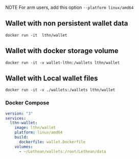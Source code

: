 NOTE For arm users, add this option `--platform linux/amd64`

## Wallet with non persistent wallet data
```
docker run -it  lthn/wallet  
```

## Wallet with docker storage volume
```
docker run -it -v wallet-lthn:/wallets lthn/wallet  
```

## Wallet with Local wallet files
```
docker run -it -v ./wallets:/wallets lthn/wallet  
```

### Docker Compose

```yaml
version: "3"
services:
  lthn-wallet:
    image: lthn/wallet
    platform: linux/amd64
    build:
      dockerfile: wallet.Dockerfile
    volumes:
      - ~/Lethean/wallets:/root/Lethean/data


```